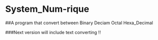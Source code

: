 # System_Num-rique
##A program that convert between Binary Deciam Octal Hexa_Decimal

###Next version will include text converting !!
